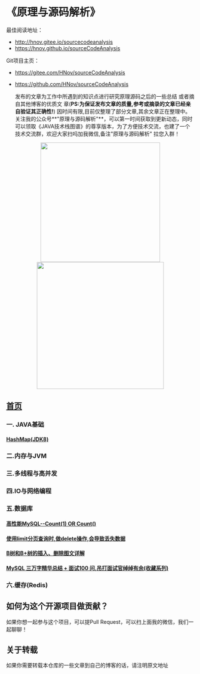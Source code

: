 # 《原理与源码解析》

最佳阅读地址：
-  http://hnov.gitee.io/sourcecodeanalysis
-  https://hnov.github.io/sourceCodeAnalysis

Git项目主页：
- https://gitee.com/HNov/sourceCodeAnalysis

- https://github.com/HNov/sourceCodeAnalysis

   发布的文章为工作中所遇到的知识点进行研究原理源码之后的一些总结 或者摘自其他博客的优质文  章(**PS:为保证发布文章的质量,参考或摘录的文章已经亲自验证其正确性!**)
   因时间有限,目前仅整理了部分文章,其余文章正在整理中。关注我的公众号**"原理与源码解析"**，可以第一时间获取到更新动态，同时可以领取《JAVA技术栈图谱》的尊享版本，为了方便技术交流，也建了一个技术交流群，欢迎大家扫吗加我微信,备注"原理与源码解析" 拉您入群！



<div align=center>
<img width = "320" height = "320" src="https://gitee.com/HNov/image/raw/master/typora/20200608221530.png"/>
<img width = "340" height = "340" src="https://gitee.com/HNov/image/raw/master/typora/20200608215740.jpg"/>
</div>

## [首页](README.md)
 ### 一. JAVA基础
   #### [HashMap(JDK8)](docs/HashMap(JDK8)知识汇总.md)
 ### 二.内存与JVM
 ### 三.多线程与高并发
 ### 四.IO与网络编程
 ### 五.数据库
  #### [高性能MySQL--Count(1) OR Count()](docs/高性能MySQL—count(1)orcount().md)
  #### [使用limit分页查询时,做delete操作,会导致丢失数据](docs/使用limit分页查询时,做delete操作,会导致丢失数据.md)
  #### [B树和B+树的插入、删除图文详解](docs/B树和B+树的插入、删除图文详解.md)
  #### [MySQL 三万字精华总结 + 面试100 问,吊打面试官绰绰有余(收藏系列)](docs/MySQL三万字精华总结+面试100问.md)
 ### 六.缓存(Redis)

## 如何为这个开源项目做贡献？
如果你想一起参与这个项目，可以提Pull Request，可以扫上面我的微信，我们一起聊聊！



## 关于转载
如果你需要转载本仓库的一些文章到自己的博客的话，请注明原文地址